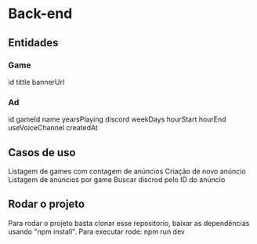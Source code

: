 # Back-end

## Entidades 

### Game
id
tittle
bannerUrl

### Ad
id
gameId
name
yearsPlaying
discord
weekDays
hourStart
hourEnd
useVoiceChannel
createdAt

## Casos de uso
Listagem de games com contagem de anúncios
Criação de novo anúncio
Listagem de anúncios por game
Buscar discrod pelo ID do anúncio

## Rodar o projeto
Para rodar o projeto basta clonar esse repositorio, baixar as dependências usando "npm install".
Para executar rode: npm run dev
